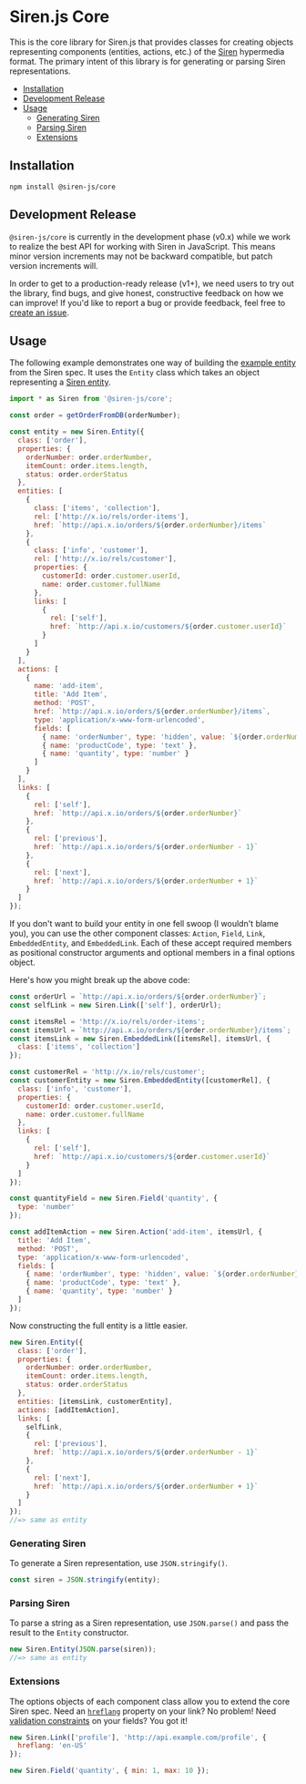 # Siren.js Core

This is the core library for Siren.js that provides classes for creating objects
representing components (entities, actions, etc.) of the [Siren][siren]
hypermedia format. The primary intent of this library is for generating or
parsing Siren representations.

[siren]: https://github.com/kevinswiber/siren

- [Installation](#installation)
- [Development Release](#development-release)
- [Usage](#usage)
  - [Generating Siren](#generating-siren)
  - [Parsing Siren](#parsing-siren)
  - [Extensions](#extensions)

## Installation

```text
npm install @siren-js/core
```

## Development Release

`@siren-js/core` is currently in the development phase (v0.x) while we work to
realize the best API for working with Siren in JavaScript. This means minor
version increments may not be backward compatible, but patch version increments
will.

In order to get to a production-ready release (v1+), we need users to try out
the library, find bugs, and give honest, constructive feedback on how we can
improve! If you'd like to report a bug or provide feedback, feel free to
[create an issue](https://github.com/siren-js/core/issues/new).

## Usage

The following example demonstrates one way of building the
[example entity][siren-example] from the Siren spec. It uses the `Entity` class
which takes an object representing a [Siren entity][siren-entity].

[siren-example]: https://github.com/kevinswiber/siren#example
[siren-entity]: https://github.com/kevinswiber/siren#entity

```js
import * as Siren from '@siren-js/core';

const order = getOrderFromDB(orderNumber);

const entity = new Siren.Entity({
  class: ['order'],
  properties: {
    orderNumber: order.orderNumber,
    itemCount: order.items.length,
    status: order.orderStatus
  },
  entities: [
    {
      class: ['items', 'collection'],
      rel: ['http://x.io/rels/order-items'],
      href: `http://api.x.io/orders/${order.orderNumber}/items`
    },
    {
      class: ['info', 'customer'],
      rel: ['http://x.io/rels/customer'],
      properties: {
        customerId: order.customer.userId,
        name: order.customer.fullName
      },
      links: [
        {
          rel: ['self'],
          href: `http://api.x.io/customers/${order.customer.userId}`
        }
      ]
    }
  ],
  actions: [
    {
      name: 'add-item',
      title: 'Add Item',
      method: 'POST',
      href: `http://api.x.io/orders/${order.orderNumber}/items`,
      type: 'application/x-www-form-urlencoded',
      fields: [
        { name: 'orderNumber', type: 'hidden', value: `${order.orderNumber}` },
        { name: 'productCode', type: 'text' },
        { name: 'quantity', type: 'number' }
      ]
    }
  ],
  links: [
    {
      rel: ['self'],
      href: `http://api.x.io/orders/${order.orderNumber}`
    },
    {
      rel: ['previous'],
      href: `http://api.x.io/orders/${order.orderNumber - 1}`
    },
    {
      rel: ['next'],
      href: `http://api.x.io/orders/${order.orderNumber + 1}`
    }
  ]
});
```

If you don't want to build your entity in one fell swoop (I wouldn't blame you),
you can use the other component classes: `Action`, `Field`, `Link`,
`EmbeddedEntity`, and `EmbeddedLink`. Each of these accept required
members as positional constructor arguments and optional members in a final
options object.

Here's how you might break up the above code:

```js
const orderUrl = `http://api.x.io/orders/${order.orderNumber}`;
const selfLink = new Siren.Link(['self'], orderUrl);

const itemsRel = 'http://x.io/rels/order-items';
const itemsUrl = `http://api.x.io/orders/${order.orderNumber}/items`;
const itemsLink = new Siren.EmbeddedLink([itemsRel], itemsUrl, {
  class: ['items', 'collection']
});

const customerRel = 'http://x.io/rels/customer';
const customerEntity = new Siren.EmbeddedEntity([customerRel], {
  class: ['info', 'customer'],
  properties: {
    customerId: order.customer.userId,
    name: order.customer.fullName
  },
  links: [
    {
      rel: ['self'],
      href: `http://api.x.io/customers/${order.customer.userId}`
    }
  ]
});

const quantityField = new Siren.Field('quantity', {
  type: 'number'
});

const addItemAction = new Siren.Action('add-item', itemsUrl, {
  title: 'Add Item',
  method: 'POST',
  type: 'application/x-www-form-urlencoded',
  fields: [
    { name: 'orderNumber', type: 'hidden', value: `${order.orderNumber}` },
    { name: 'productCode', type: 'text' },
    { name: 'quantity', type: 'number' }
  ]
});
```

Now constructing the full entity is a little easier.

```js
new Siren.Entity({
  class: ['order'],
  properties: {
    orderNumber: order.orderNumber,
    itemCount: order.items.length,
    status: order.orderStatus
  },
  entities: [itemsLink, customerEntity],
  actions: [addItemAction],
  links: [
    selfLink,
    {
      rel: ['previous'],
      href: `http://api.x.io/orders/${order.orderNumber - 1}`
    },
    {
      rel: ['next'],
      href: `http://api.x.io/orders/${order.orderNumber + 1}`
    }
  ]
});
//=> same as entity
```

### Generating Siren

To generate a Siren representation, use `JSON.stringify()`.

```js
const siren = JSON.stringify(entity);
```

### Parsing Siren

To parse a string as a Siren representation, use `JSON.parse()` and pass the
result to the `Entity` constructor.

```js
new Siren.Entity(JSON.parse(siren));
//=> same as entity
```

### Extensions

The options objects of each component class allow you to extend the core Siren
spec. Need an [`hreflang`][rfc8288-3.4.1] property on your link? No problem!
Need [validation constraints][hc] on your fields? You got it!

[hc]: https://html.spec.whatwg.org/multipage/form-control-infrastructure.html#constraints
[rfc8288-3.4.1]: https://tools.ietf.org/html/rfc8288#section-3.4.1

```js
new Siren.Link(['profile'], 'http://api.example.com/profile', {
  hreflang: 'en-US'
});

new Siren.Field('quantity', { min: 1, max: 10 });
```
